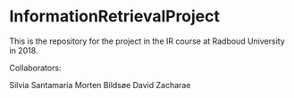 # InformationRetrievalProject
This is the repository for the project in the IR course at Radboud University in 2018.

Collaborators:

Silvia Santamaria
Morten Bildsøe
David Zacharae
